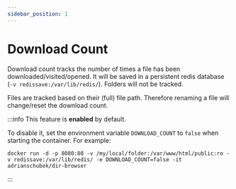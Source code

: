 ```yaml
---
sidebar_position: 1
---
```

# Download Count

Download count tracks the number of times a file has been downloaded/visited/opened. It will be saved in a persistent redis database (`-v redissave:/var/lib/redis/`).
Folders will not be tracked.

Files are tracked based on their (full) file path. Therefore renaming a file will change/reset the download count.


:::info
This feature is **enabled** by default. 

To disable it, set the environment variable `DOWNLOAD_COUNT` to `false` when starting the container.
For example: 
```
docker run -d -p 8080:80 -v /my/local/folder:/var/www/html/public:ro -v redissave:/var/lib/redis/ -e DOWNLOAD_COUNT=false -it adrianschubek/dir-browser
```
:::

